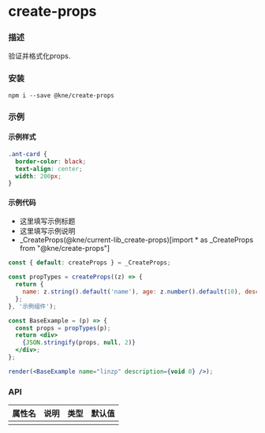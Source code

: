 
# create-props


### 描述

验证并格式化props.


### 安装

```shell
npm i --save @kne/create-props
```

### 示例


#### 示例样式

```scss
.ant-card {
  border-color: black;
  text-align: center;
  width: 200px;
}
```

#### 示例代码

- 这里填写示例标题
- 这里填写示例说明
- _CreateProps(@kne/current-lib_create-props)[import * as _CreateProps from "@kne/create-props"]

```jsx
const { default: createProps } = _CreateProps;

const propTypes = createProps((z) => {
  return {
    name: z.string().default('name'), age: z.number().default(10), description: z.string().default('description')
  };
}, '示例组件');

const BaseExample = (p) => {
  const props = propTypes(p);
  return <div>
    {JSON.stringify(props, null, 2)}
  </div>;
};

render(<BaseExample name="linzp" description={void 0} />);

```


### API

| 属性名 | 说明 | 类型 | 默认值 |
|-----|----|----|-----|
|     |    |    |     |

